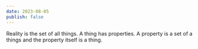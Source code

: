 ```yaml
---
date: 2023-08-05
publish: false
---
```

Reality is the set of all things. A thing has properties. A property is a set of a things and the property itself is a thing. 